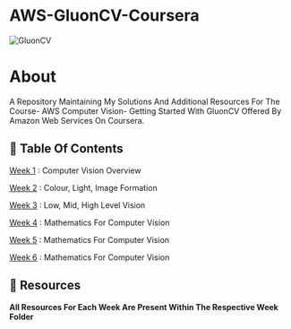 # AWS-GluonCV-Coursera

![GluonCV](https://github.com/aryashah2k/AWS-GluonCV-Coursera/blob/main/assets/GluonCV.png)

# About

A Repository Maintaining My Solutions And Additional Resources For The Course- AWS Computer Vision- Getting Started With GluonCV Offered By Amazon Web Services On Coursera.

## 📖 Table Of Contents

<a href="">Week 1</a> : Computer Vision Overview

<a href="">Week 2</a> : Colour, Light, Image Formation

<a href="">Week 3</a> : Low, Mid, High Level Vision

<a href="">Week 4</a> : Mathematics For Computer Vision

<a href="">Week 5</a> : Mathematics For Computer Vision

<a href="">Week 6</a> : Mathematics For Computer Vision

## 📖 Resources

**All Resources For Each Week Are Present Within The Respective Week Folder**

